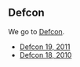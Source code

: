 Defcon
------

We go to [Defcon](http://defcon.org/).

* [Defcon 19, 2011](19.html)
* [Defcon 18, 2010](18.html)

